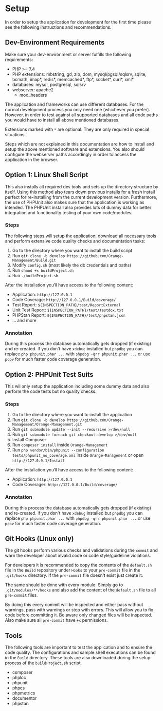 # Setup

In order to setup the application for development for the first time please see the following instructions and recommendations.

## Dev-Environment Requirements

Make sure your dev-environment or server fulfills the following requirements:

* PHP >= 7.4
* PHP extensions: mbstring, gd, zip, dom, mysql/pgsql/sqlsrv, sqlite, bcmath, imap\*, redis\*, memcached\*, ftp\*, socket\*, curl\*, xml\*
* databases: mysql, postgresql, sqlsrv
* webserver: apache2
    * mod_headers

The application and frameworks can use different databases. For the normal development process you only need one (whichever you prefer). However, in order to test against all supported databases and all code paths you would have to install all above mentioned databases.

Extensions marked with `*` are optional. They are only required in special situations.

Steps which are not explained in this documentation are how to install and setup the above mentioned software and extensions. You also should configure the webserver paths accordingly in order to access the application in the browser.

## Option 1: Linux Shell Script

This also installs all required dev tools and sets up the directory structure by itself. Using this method also tears down previous installs for a fresh install perfect for re-installing from the current development version. Furthermore, the use of PHPUnit also makes sure that the application is working as intended. The PHPUnit install also provides lots of dummy data for better integration and functionality testing of your own code/modules.

### Steps

The following steps will setup the application, download all necessary tools and perform extensive code quality checks and documentation tasks:

1. Go to the directory where you want to install the build script
2. Run `git clone -b develop https://github.com/Orange-Management/Build.git`
3. Modify `config.sh` (most likely the db credentials and paths)
4. Run `chmod +x buildProject.sh`
5. Run `./buildProject.sh`

After the installation you'll have access to the following content:

* Application: `http://127.0.0.1`
* Code Coverage: `http://127.0.0.1/Build/coverage/`
* Test Report: `${INSPECTION_PATH}/test/ReportExternal`
* Unit Test Report: `${INSPECTION_PATH}/test/testdox.txt`
* PHPStan Report: `${INSPECTION_PATH}/test/phpstan.json`
* ... and more

### Annotation

During this process the database automatically gets dropped (if existing) and re-created. If you don't have `xdebug` installed but `phpdbg` you can replace `php phpunit.phar ...` with `phpdbg -qrr phpunit.phar ...` or use `pcov` for much faster code coverage generation.

## Option 2: PHPUnit Test Suits

This wil only setup the application including some dummy data and also perform the code tests but no quality checks.

### Steps

1. Go to the directory where you want to install the application
2. Run `git clone -b develop https://github.com/Orange-Management/Orange-Management.git`
3. Run `git submodule update --init --recursive >/dev/null`
4. Run `git submodule foreach git checkout develop >/dev/null`
5. Install Composer
6. Run `composer install` inside `Orange-Management`
7. Run `php vendor/bin/phpunit --configuration tests/phpunit_no_coverage.xml` inside `Orange-Management` or open `http://127.0.0.1/Install`

After the installation you'll have access to the following content:

* Application: `http://127.0.0.1`
* Code Coverager: `http://127.0.0.1/Build/coverage/`

### Annotation

During this process the database automatically gets dropped (if existing) and re-created. If you don't have `xdebug` installed but `phpdbg` you can replace `php phpunit.phar ...` with `phpdbg -qrr phpunit.phar ...` or use `pcov` for much faster code coverage generation.

## Git Hooks (Linux only)

The git hooks perform various checks and validations during the `commit` and warn the developer about invalid code or code style/guideline violations.

For developers it is recommended to copy the contents of the `default.sh` file in the `Build` repository under `Hooks` to your `pre-commit` file in the `.git/hooks` directory. If the `pre-commit` file doesn't exist just create it.

The same should be done with every module. Simply go to `.git/modules/**/hooks` and also add the content of the `default.sh` file to all `pre-commit` files.

By doing this every commit will be inspected and either pass without warnings, pass with warnings or stop with errors. This will allow you to fix code before committing it. Be aware only changed files will be inspected. Also make sure all `pre-commit` have `+x` permissions.

## Tools

The following tools are important to test the application and to ensure the code quality. The configurations and sample shell executions can be found in the `Build` directory. These tools are also downloaded during the setup process of the `buildProject.sh` script.

* composer
* phploc
* phpunit
* phpcs
* phpmetrics
* documentor
* phpstan